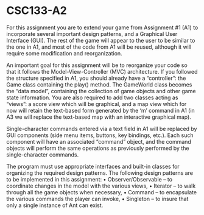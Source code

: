 # CSC133-A2

For this assignment you are to extend your game from Assignment #1 (A1) to incorporate several important design patterns, and a Graphical User Interface (GUI). The rest of the game will appear to the user to be similar to the one in A1, and most of the code from A1 will be reused, although it will require some modification and reorganization.

An important goal for this assignment will be to reorganize your code so that it follows the Model-View-Controller (MVC) architecture. If you followed the structure specified in A1, you should already have a “controller”: the Game class containing the play() method. The GameWorld class becomes the “data model”, containing the collection of game objects and other game state information. You are also required to add two classes acting as “views”: a score view which will be graphical, and a map view which for now will retain the text-based form generated by the ‘m’ command in A1 (in A3 we will replace the text-based map with an interactive graphical map).

Single-character commands entered via a text field in A1 will be replaced by GUI components (side menu items, buttons, key bindings, etc.). Each such component will have an associated “command” object, and the command objects will perform the same operations as previously performed by the single-character commands.

The program must use appropriate interfaces and built-in classes for organizing the required design patterns. The following design patterns are to be implemented in this assignment:
• Observer/Observable – to coordinate changes in the model with the various views,
• Iterator – to walk through all the game objects when necessary,
• Command – to encapsulate the various commands the player can invoke,
• Singleton – to insure that only a single instance of Ant can exist.
